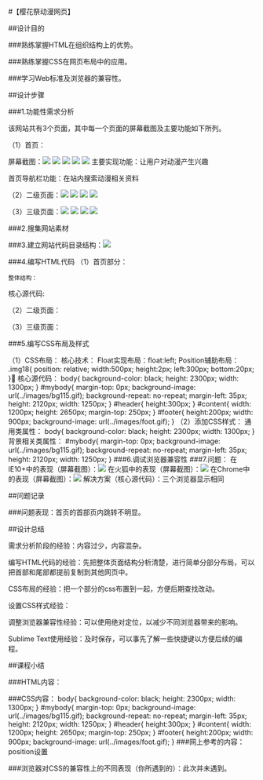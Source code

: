 #【樱花祭动漫网页】

##设计目的

###熟练掌握HTML在组织结构上的优势。

###熟练掌握CSS在网页布局中的应用。

###学习Web标准及浏览器的兼容性。

##设计步骤

###1.功能性需求分析

该网站共有3个页面，其中每一个页面的屏幕截图及主要功能如下所列。

（1）首页：

屏幕截图：![](markdown/index1.png)
![](markdown/index2.png)
![](markdown/index3.png)
![](markdown/index4.png)
![](markdown/index5.png)
主要实现功能：让用户对动漫产生兴趣

首页导航栏功能：在站内搜索动漫相关资料

（2）二级页面：![](markdown/list1.png)
![](markdown/list2.png)
![](markdown/list3.png)
![](markdown/list4.png)

（3）三级页面：![](markdown/content1.png)
![](markdown/content2.png)
![](markdown/content3.png)
![](markdown/content4.png)


###2.搜集网站素材

###3.建立网站代码目录结构：![](mulu.png)

###4.编写HTML代码
（1）首页部分：
<html>
<head>
	<title>家庭教师</title>
	<meta charset="utf-8"/>
	<link rel="stylesheet" type="text/css" href="css/content.css">
</head>
<body>
</body>
</html>

    整体结构： 
<html>
<head>
	<title>家庭教师</title>
	<meta charset="utf-8"/>
	<link rel="stylesheet" type="text/css" href="css/content.css">
</head>
<body>
    <div id="mybody"></div>
        <div id="header"></div>
        <div id="content"></div>
        <div id="footer"></div>
</body>
</html>
    核心源代码:
<html>
<head>
	<title>家庭教师</title>
	<meta charset="utf-8"/>
	<link rel="stylesheet" type="text/css" href="css/content.css">
</head>
<body>
    <div id="mybody"></div>
        <div id="header"></div>
        <div id="content"></div>
        <div id="footer"></div>
</body>
</html>

（2）二级页面：
<html>
<head>
	<title>家庭教师</title>
	<meta charset="utf-8"/>
	<link rel="stylesheet" type="text/css" href="css/content.css">
</head>
<body>
    <div id="mybody"></div>
        <div id="header"></div>
        <div id="content"></div>
        <div id="footer"></div>
</body>
</html>

（3）三级页面：
<html>
<head>
	<title>家庭教师</title>
	<meta charset="utf-8"/>
	<link rel="stylesheet" type="text/css" href="css/content.css">
</head>
<body>
    <div id="mybody"></div>
        <div id="header"></div>
        <div id="content"></div>
        <div id="footer"></div>
</body>
</html>

###5.编写CSS布局及样式

（1）CSS布局：
核心技术： 
Float实现布局：float:left;
Position辅助布局：
.img18{
	position: relative;
	width:500px;
	height:2px;
	left:300px;
	bottom:20px;
} 
核心源代码：
body{
	background-color: black;
    height: 2300px;
    width: 1300px;
}
#mybody{
	margin-top: 0px;
    background-image: url(../images/bg115.gif);
    background-repeat: no-repeat;
    margin-left: 35px;
    height: 2120px;
    width: 1250px;
}
#header{
	height:300px;
}
#content{
	width: 1200px;
	height: 2650px;
	margin-top: 250px;
}
#footer{
	height:200px;
	width: 900px;
	background-image: url(../images/foot.gif);
}
（2）添加CSS样式：
通用类属性：
body{
	background-color: black;
    height: 2300px;
    width: 1300px;
}
背景相关类属性：
#mybody{
	margin-top: 0px;
    background-image: url(../images/bg115.gif);
    background-repeat: no-repeat;
    margin-left: 35px;
    height: 2120px;
    width: 1250px;
}
###6.调试浏览器兼容性
###7.问题：
        在IE10+中的表现（屏幕截图）：![](markdown/ie10.png)
        在火狐中的表现（屏幕截图）：![](markdown/huohu.png)
        在Chrome中的表现（屏幕截图）：![](markdown/index2.png)
        解决方案（核心源代码）：三个浏览器显示相同	

##问题记录

###问题表现：首页的首部页内跳转不明显。

##设计总结

需求分析阶段的经验：内容过少，内容混杂。

编写HTML代码的经验：先把整体页面结构分析清楚，进行简单分部分布局，可以把首部和尾部都提前复制到其他网页中。

CSS布局的经验：把一个部分的css布置到一起，方便后期查找改动。

设置CSS样式经验：

调整浏览器兼容性经验：可以使用绝对定位，以减少不同浏览器带来的影响。

Sublime Text使用经验：及时保存，可以事先了解一些快捷键以方便后续的编程。

##课程小结

###HTML内容：
<html>
<head>
	<title>家庭教师</title>
	<meta charset="utf-8"/>
	<link rel="stylesheet" type="text/css" href="css/content.css">
</head>
<body>
    <div id="mybody"></div>
        <div id="header"></div>
        <div id="content"></div>
        <div id="footer"></div>
</body>
</html>

###CSS内容：
body{
	background-color: black;
    height: 2300px;
    width: 1300px;
}
#mybody{
	margin-top: 0px;
    background-image: url(../images/bg115.gif);
    background-repeat: no-repeat;
    margin-left: 35px;
    height: 2120px;
    width: 1250px;
}
#header{
	height:300px;
}
#content{
	width: 1200px;
	height: 2650px;
	margin-top: 250px;
}
#footer{
	height:200px;
	width: 900px;
	background-image: url(../images/foot.gif);
}
###网上参考的内容：position设置

###浏览器对CSS的兼容性上的不同表现（你所遇到的）：此次并未遇到。
